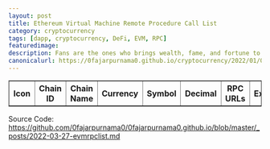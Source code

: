 ```yaml
---
layout: post
title: Ethereum Virtual Machine Remote Procedure Call List
category: cryptocurrency
tags: [dapp, cryptocurrency, DeFi, EVM, RPC]
featuredimage: 
description: Fans are the ones who brings wealth, fame, and fortune to these stars. Without fans, they are nothing, and yet receives absolutely nothing.
canonicalurl: https://0fajarpurnama0.github.io/cryptocurrency/2022/01/07/jetcoin-fans-rewarded
---
```

<table id="smart-chains" border>
  <tr>
    <th>Icon</th>
    <th>Chain ID</th>
    <th>Chain Name</th>
    <th>Currency</th>
    <th>Symbol</th>
    <th>Decimal</th>
    <th>RPC URLs</th>
    <th>Explorers</th>
    <th>Reference</th>
    <th>Metamask</th>
  </tr>
</table>
<script>
  const evmrpcjson = new XMLHttpRequest();
  evmrpcjson.onload = function() {
    const chains = JSON.parse(this.responseText);
    let getrpcurls = "";
    let getblockexplorerurls = "";
    for (let chain in chains) {
      for (let i = 0; i < chains[chain].params[0].rpcUrls.length; i++) {
        getrpcurls += '<a href="'+chains[chain].params[0].rpcUrls[i]+'"target="_blank">'+chains[chain].params[0].rpcUrls[i]+'</a>,';
      }
      for (let i = 0; i < chains[chain].params[0].blockExplorerUrls.length; i++) {
        getblockexplorerurls += '<a href="'+chains[chain].params[0].blockExplorerUrls[i]+'"target="_blank">'+chains[chain].params[0].blockExplorerUrls[i]+'</a>,';
      }
      document.getElementById("smart-chains").innerHTML += `
	<tr>
		<td><img style="height: 1em;" src="`+chains[chain].params[0].iconUrls[0]+`"\></td>
			<td>` + chains[chain].params[0].chainId + `</td>
			<td>` + chains[chain].params[0].chainName + `</td>
			<td>` + chains[chain].params[0].nativeCurrency.name + `</td>
			<td>` + chains[chain].params[0].nativeCurrency.symbol + `</td>
			<td>` + chains[chain].params[0].nativeCurrency.decimals + `</td>
			<td>` + getrpcurls + `</td>
			<td>` + getblockexplorerurls + `</td>
			<td><a href="` + chains[chain].reference + `"target="_blank">` + chains[chain].reference + `</a></td>
			<td>
				<button onclick="addchainmetamask('` + chain + `')">Add
					<img style="height: 1em;" src="https://raw.githubusercontent.com/MetaMask/brand-resources/master/SVG/metamask-fox.svg"/>
				</button>
			</td>
		</tr>
`;
      getrpcurls = "";
      getblockexplorerurls = "";
    }
  }
  evmrpcjson.open("GET", "https://0fajarpurnama0.github.io/assets/json/evmrpc.json");
  evmrpcjson.send();

  function addchainmetamask(chain) {
    evmrpcjson.onload = async function() {
      chains = JSON.parse(this.responseText);
      let params = chains[chain].params;
      await ethereum.request({
        method: 'wallet_addEthereumChain',
        params
      });
    }
    evmrpcjson.open("GET", "https://0fajarpurnama0.github.io/assets/json/evmrpc.json");
    evmrpcjson.send();
  }
</script>
<p>Source Code: <a href="http://mellow.link/9A1ce">https://github.com/0fajarpurnama0/0fajarpurnama0.github.io/blob/master/_posts/2022-03-27-evmrpclist.md</a>
</p>